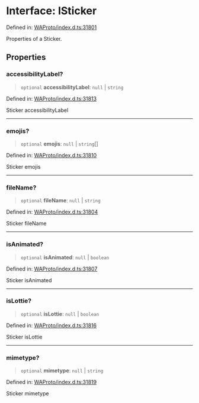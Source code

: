 # Interface: ISticker

Defined in: [WAProto/index.d.ts:31801](https://github.com/Fokusdotid/Baileys/blob/deec6cc75a88a82eaeedf16b76aa9218b2c772e3/WAProto/index.d.ts#L31801)

Properties of a Sticker.

## Properties

### accessibilityLabel?

> `optional` **accessibilityLabel**: `null` \| `string`

Defined in: [WAProto/index.d.ts:31813](https://github.com/Fokusdotid/Baileys/blob/deec6cc75a88a82eaeedf16b76aa9218b2c772e3/WAProto/index.d.ts#L31813)

Sticker accessibilityLabel

***

### emojis?

> `optional` **emojis**: `null` \| `string`[]

Defined in: [WAProto/index.d.ts:31810](https://github.com/Fokusdotid/Baileys/blob/deec6cc75a88a82eaeedf16b76aa9218b2c772e3/WAProto/index.d.ts#L31810)

Sticker emojis

***

### fileName?

> `optional` **fileName**: `null` \| `string`

Defined in: [WAProto/index.d.ts:31804](https://github.com/Fokusdotid/Baileys/blob/deec6cc75a88a82eaeedf16b76aa9218b2c772e3/WAProto/index.d.ts#L31804)

Sticker fileName

***

### isAnimated?

> `optional` **isAnimated**: `null` \| `boolean`

Defined in: [WAProto/index.d.ts:31807](https://github.com/Fokusdotid/Baileys/blob/deec6cc75a88a82eaeedf16b76aa9218b2c772e3/WAProto/index.d.ts#L31807)

Sticker isAnimated

***

### isLottie?

> `optional` **isLottie**: `null` \| `boolean`

Defined in: [WAProto/index.d.ts:31816](https://github.com/Fokusdotid/Baileys/blob/deec6cc75a88a82eaeedf16b76aa9218b2c772e3/WAProto/index.d.ts#L31816)

Sticker isLottie

***

### mimetype?

> `optional` **mimetype**: `null` \| `string`

Defined in: [WAProto/index.d.ts:31819](https://github.com/Fokusdotid/Baileys/blob/deec6cc75a88a82eaeedf16b76aa9218b2c772e3/WAProto/index.d.ts#L31819)

Sticker mimetype
